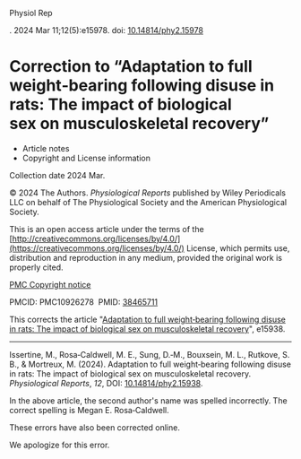 Physiol Rep

. 2024 Mar 11;12(5):e15978. doi: [10.14814/phy2.15978](https://doi.org/10.14814/phy2.15978)

# Correction to “Adaptation to full weight‐bearing following disuse in rats: The impact of biological sex on musculoskeletal recovery”

* Article notes
* Copyright and License information

Collection date 2024 Mar.

© 2024 The Authors. *Physiological Reports* published by Wiley Periodicals LLC on behalf of The Physiological Society and the American Physiological Society.

This is an open access article under the terms of the [http://creativecommons.org/licenses/by/4.0/](https://creativecommons.org/licenses/by/4.0/) License, which permits use, distribution and reproduction in any medium, provided the original work is properly cited.

[PMC Copyright notice](/about/copyright/)

PMCID: PMC10926278  PMID: [38465711](https://pubmed.ncbi.nlm.nih.gov/38465711/)

This corrects the article "[Adaptation to full weight‐bearing following disuse in rats: The impact of biological sex on musculoskeletal recovery](/articles/PMC10881285/)", e15938.

---

Issertine, M., Rosa‐Caldwell, M. E., Sung, D.‐M., Bouxsein, M. L., Rutkove, S. B., & Mortreux, M. (2024). Adaptation to full weight‐bearing following disuse in rats: The impact of biological sex on musculoskeletal recovery. *Physiological Reports*, *12*, DOI: [10.14814/phy2.15938](https://doi.org/10.14814/phy2.15938).

In the above article, the second author's name was spelled incorrectly. The correct spelling is Megan E. Rosa‐Caldwell.

These errors have also been corrected online.

We apologize for this error.